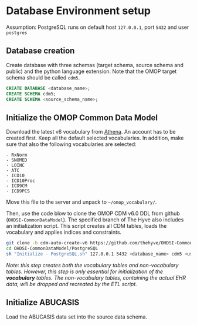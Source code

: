 # Database Environment setup

Assumption: PostgreSQL runs on default host `127.0.0.1`, port `5432` and user `postgres`

## Database creation
Create database with three schemas (target schema, source schema and public) and the python language extension.
Note that the OMOP target schema should be called `cdm5`.
```sql
CREATE DATABASE <database_name>;
CREATE SCHEMA cdm5;
CREATE SCHEMA <source_schema_name>;
```
## Initialize the OMOP Common Data Model
Download the latest v6 vocabulary from [Athena](http://athena.ohdsi.org/vocabulary/list). An account has to be created first.
Keep all the default selected vocabularies.
In addition, make sure that also the following vocabularies are selected:
```
- RxNorm
- SNOMED
- LOINC
- ATC
- ICD10
- ICD10Proc
- ICD9CM
- ICD9PCS
```
Move this file to the server and unpack to `~/omop_vocabulary/`.

Then, use the code blow to clone the OMOP CDM v6.0 DDL from github (`OHDSI-CommonDataModel`). 
The specified branch of The Hyve also includes an initialization script.
This script creates all CDM tables, loads the vocabulary and applies indices and constraints.
```bash
git clone -b cdm-auto-create-v6 https://github.com/thehyve/OHDSI-CommonDataModel.git
cd OHDSI-CommonDataModel/PostgreSQL
sh "Initialize - PostgreSQL.sh" 127.0.0.1 5432 <database_name> cdm5 <user> <password> ~/omop_vocabulary/
```

_Note: this step creates both the vocabulary tables and non-vocabulary tables.
However, this step is only essential for initialization of the **vocabulary** tables.
The non-vocabulary tables, containing the actual EHR data, will be dropped and recreated by the ETL script._

## Initialize ABUCASIS
Load the ABUCASIS data set into the source data schema.
